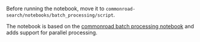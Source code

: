 Before running the notebook, move it to `commonroad-search/notebooks/batch_processing/script`. 

The notebook is based on the [commonroad batch processing notebook](https://gitlab.lrz.de/tum-cps/commonroad-search/blob/master/notebooks/batch_processing/script/batch_processing.ipynb) and adds support for parallel processing.
